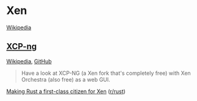 # Xen
[Wikipedia](https://en.wikipedia.org/wiki/Xen)

## [XCP-ng](https://xcp-ng.org/)
[Wikipedia](https://en.wikipedia.org/wiki/XCP-ng), [GitHub](https://github.com/xcp-ng/xcp)

> Have a look at XCP-NG (a Xen fork that's completely free) with Xen Orchestra (also free) as a web GUI.

[Making Rust a first-class citizen for Xen](https://xcp-ng.org/blog/2024/11/26/making-rust-a-first-class-citizen-for-xen/) ([r/rust](https://www.reddit.com/r/rust/comments/1h1zyts/making_rust_a_firstclass_citizen_for_xen/))
